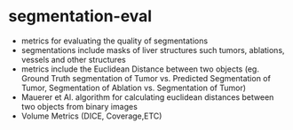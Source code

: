 # segmentation-eval
- metrics for evaluating the quality of segmentations
- segmentations include masks of liver structures such tumors, ablations, vessels and other structures
- metrics include the Euclidean Distance between two objects (eg. Ground Truth segmentation of Tumor vs. Predicted Segmentation of Tumor, Segmentation of Ablation vs. Segmentation of Tumor)
- Mauerer et Al. algorithm for calculating euclidean distances between two objects from binary images
- Volume Metrics (DICE, Coverage,ETC)